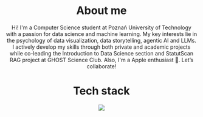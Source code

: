 <div align="center">

# About me

Hi! I'm a Computer Science student at Poznań University of Technology with a passion for data science and machine learning. My key interests lie in the psychology of data visualization, data storytelling, agentic AI and LLMs. I actively develop my skills through both private and academic projects while co-leading the Introduction to Data Science section and StatutScan RAG project at GHOST Science Club. Also, I'm a Apple enthusiast 🍎. Let’s collaborate!

# Tech stack

<p align="center">
  <a href="https://skillicons.dev">
    <img src="https://skillicons.dev/icons?i=py,pytorch,sklearn,azure,docker,cpp" />
  </a>
</p>
</div>
